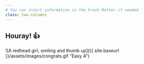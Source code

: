 ```yaml
---
# You can insert information in the Front-Matter if needed
class: two-columns
---
```

## Houray! :+1:

![A redhead girl, smiling and thumb up]({{ site.baseurl }}/assets/images/congrats.gif "Easy A")
